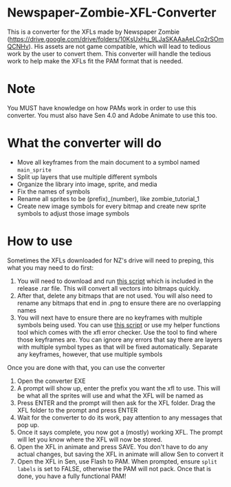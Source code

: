 # Newspaper-Zombie-XFL-Converter

This is a converter for the XFLs made by Newspaper Zombie (https://drive.google.com/drive/folders/10KsUxHu_9LJaSKAAaAeLCq2rSOmQCNHv). His assets are not game compatible, which will lead to tedious work by the user to convert them. This converter will handle the tedious work to help make the XFLs fit the PAM format that is needed.

# Note
You MUST have knowledge on how PAMs work in order to use this converter. You must also have Sen 4.0 and Adobe Animate to use this too. 

# What the converter will do
- Move all keyframes from the main document to a symbol named `main_sprite`
- Split up layers that use multiple different symbols
- Organize the library into image, sprite, and media
- Fix the names of symbols
- Rename all sprites to be (prefix)_(number), like zombie_tutorial_1
- Create new image symbols for every bitmap and create new sprite symbols to adjust those image symbols

# How to use
Sometimes the XFLs downloaded for NZ's drive will need to preping, this what you may need to do first:
1. You will need to download and run [this script](https://github.com/Endlin-Boeingstein/Adobe-Animate-Plugins-for-PvZ2-XFL-Project/blob/main/%E8%87%AA%E5%8A%A8%E7%9F%A2%E9%87%8F%E8%BD%AC%E4%BD%8D%E5%9B%BEEdge2Bitmap.jsfl) which is included in the release .rar file. This will convert all vectors into bitmaps quickly.
2. After that, delete any bitmaps that are not used. You will also need to rename any bitmaps that end in .png to ensure there are no overlapping names
3. You will next have to ensure there are no keyframes with multiple symbols being used. You can use [this script](https://github.com/stuff26/PvZ2-Helper-Functions/blob/main/scripts/check_xfl_errors.py) or use my helper functions tool which comes with the xfl error checker. Use the tool to find where those keyframes are. You can ignore any errors that say there are layers with multiple symbol types as that will be fixed automatically. Separate any keyframes, however, that use multiple symbols

Once you are done with that, you can use the converter
1. Open the converter EXE
2. A prompt will show up, enter the prefix you want the xfl to use. This will be what all the sprites will use and what the XFL will be named as
3. Press ENTER and the prompt will then ask for the XFL folder. Drag the XFL folder to the prompt and press ENTER
4. Wait for the converter to do its work, pay attention to any messages that pop up.
5. Once it says complete, you now got a (mostly) working XFL. The prompt will let you know where the XFL will now be stored.
6. Open the XFL in animate and press SAVE. You don't have to do any actual changes, but saving the XFL in animate will allow Sen to convert it
7. Open the XFL in Sen, use Flash to PAM. When prompted, ensure `split labels` is set to FALSE, otherwise the PAM will not pack. Once that is done, you have a fully functional PAM!
